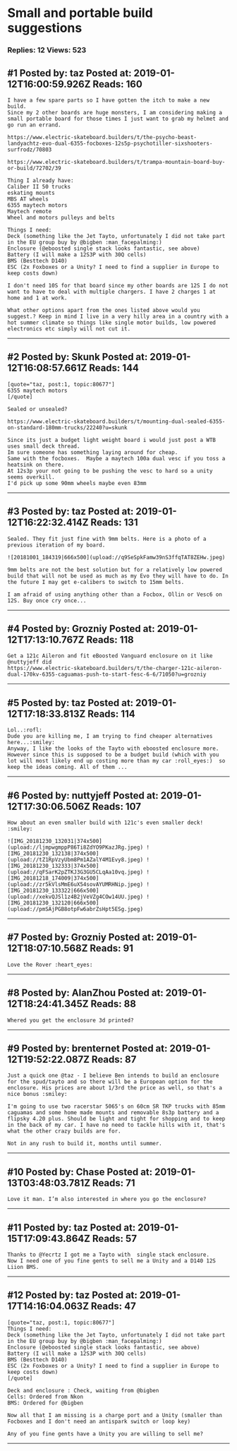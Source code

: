# Small and portable build suggestions

### Replies: 12 Views: 523

## \#1 Posted by: taz Posted at: 2019-01-12T16:00:59.926Z Reads: 160

```
I have a few spare parts so I have gotten the itch to make a new build.
Since my 2 other boards are huge monsters, I am considering making a small portable board for those times I just want to grab my helmet and go run an errand.

https://www.electric-skateboard.builders/t/the-psycho-beast-landyachtz-evo-dual-6355-focboxes-12s5p-psychotiller-sixshooters-surfrodz/70803

https://www.electric-skateboard.builders/t/trampa-mountain-board-buy-or-build/72702/39

Thing I already have:
Caliber II 50 trucks
eskating mounts
MBS AT wheels
6355 maytech motors
Maytech remote
Wheel and motors pulleys and belts

Things I need:
Deck (something like the Jet Tayto, unfortunately I did not take part in the EU group buy by @bigben :man_facepalming:)
Enclosure (@eboosted single stack looks fantastic, see above)
Battery (I will make a 12S3P with 30Q cells)
BMS (Besttech D140)
ESC (2x Foxboxes or a Unity? I need to find a supplier in Europe to keep costs down)

I don't need 10S for that board since my other boards are 12S I do not want to have to deal with multiple chargers. I have 2 charges 1 at home and 1 at work.

What other options apart from the ones listed above would you suggest.? Keep in mind I live in a very hilly area in a country with a hot summer climate so things like single motor builds, low powered electronics etc simply will not cut it.
```

---
## \#2 Posted by: Skunk Posted at: 2019-01-12T16:08:57.661Z Reads: 144

```
[quote="taz, post:1, topic:80677"]
6355 maytech motors
[/quote]

Sealed or unsealed? 

https://www.electric-skateboard.builders/t/mounting-dual-sealed-6355-on-standard-180mm-trucks/22240?u=skunk

Since its just a budget light weight board i would just post a WTB uses small deck thread. 
Im sure someone has something laying around for cheap.
Same with the focboxes.  Maybe a maytech 100a dual vesc if you toss a heatsink on there.
At 12s3p your not going to be pushing the vesc to hard so a unity seems overkill.
I'd pick up some 90mm wheels maybe even 83mm
```

---
## \#3 Posted by: taz Posted at: 2019-01-12T16:22:32.414Z Reads: 131

```
Sealed. They fit just fine with 9mm belts. Here is a photo of a previous iteration of my board.

![20181001_184319|666x500](upload://q9SeSpkFamw39nS3ffqTAT8ZEHw.jpeg) 

9mm belts are not the best solution but for a relatively low powered build that will not be used as much as my Evo they will have to do. In the future I may get e-calibers to switch to 15mm belts.

I am afraid of using anything other than a Focbox, Ollin or Vesc6 on 12S. Buy once cry once...
```

---
## \#4 Posted by: Grozniy Posted at: 2019-01-12T17:13:10.767Z Reads: 118

```
Get a 121c Aileron and fit eBoosted Vanguard enclosure on it like @nuttyjeff did
https://www.electric-skateboard.builders/t/the-charger-121c-aileron-dual-170kv-6355-caguamas-push-to-start-fesc-6-6/71050?u=grozniy
```

---
## \#5 Posted by: taz Posted at: 2019-01-12T17:18:33.813Z Reads: 114

```
Lol..:rofl:
Dude you are killing me, I am trying to find cheaper alternatives here...:smiley:
Anyway, I like the looks of the Tayto with eboosted enclosure more.
However since this is supposed to be a budget build (which with you lot will most likely end up costing more than my car :roll_eyes:)  so keep the ideas coming. All of them ...
```

---
## \#6 Posted by: nuttyjeff Posted at: 2019-01-12T17:30:06.506Z Reads: 107

```
How about an even smaller build with 121c's even smaller deck! :smiley: 

![IMG_20181230_132031|374x500](upload://ljmpwgmppP86Ti8ZdYO9PKazJRg.jpeg) ![IMG_20181230_132138|374x500](upload://tZ1RpVzyUbm8Pm1AZalY4M1Evy8.jpeg) ![IMG_20181230_132333|374x500](upload://qFSarK2pZTKJ3G3GU5CLqAa10vq.jpeg) ![IMG_20181218_174009|374x500](upload://zr5kVlsMmE6uX54sovAYUMRHNip.jpeg) ![IMG_20181230_133322|666x500](upload://xekvQJSl1z4B2jVeVZg4COw14UU.jpeg) ![IMG_20181230_132120|666x500](upload://pmSAjPGB8otpFw6abrZsHpt5ESg.jpeg)
```

---
## \#7 Posted by: Grozniy Posted at: 2019-01-12T18:07:10.568Z Reads: 91

```
Love the Rover :heart_eyes:
```

---
## \#8 Posted by: AlanZhou Posted at: 2019-01-12T18:24:41.345Z Reads: 88

```
Whered you get the enclosure 3d printed?
```

---
## \#9 Posted by: brenternet Posted at: 2019-01-12T19:52:22.087Z Reads: 87

```
Just a quick one @taz - I believe Ben intends to build an enclosure for the spud/tayto and so there will be a European option for the enclosure. His prices are about 1/3rd the price as well, so that's a nice bonus :smiley:

I'm going to use two racerstar 5065's on 60cm SR TKP trucks with 85mm caguamas and some home made mounts and removable 8s3p battery and a flipsky 4.20 plus. Should be light and tight for shopping and to keep in the back of my car. I have no need to tackle hills with it, that's what the other crazy builds are for.

Not in any rush to build it, months until summer.
```

---
## \#10 Posted by: Chase Posted at: 2019-01-13T03:48:03.781Z Reads: 71

```
Love it man. I’m also interested in where you go the enclosure?
```

---
## \#11 Posted by: taz Posted at: 2019-01-15T17:09:43.864Z Reads: 57

```
Thanks to @Yecrtz I got me a Tayto with  single stack enclosure.
Now I need one of you fine gents to sell me a Unity and a D140 12S Liion BMS.
```

---
## \#12 Posted by: taz Posted at: 2019-01-17T14:16:04.063Z Reads: 47

```
[quote="taz, post:1, topic:80677"]
Things I need:
Deck (something like the Jet Tayto, unfortunately I did not take part in the EU group buy by @bigben :man_facepalming:) 
Enclosure (@eboosted single stack looks fantastic, see above)
Battery (I will make a 12S3P with 30Q cells)
BMS (Besttech D140)
ESC (2x Foxboxes or a Unity? I need to find a supplier in Europe to keep costs down)
[/quote]

Deck and enclosure : Check, waiting from @bigben 
Cells: Ordered from Nkon
BMS: Ordered for @bigben 

Now all that I am missing is a charge port and a Unity (smaller than Focboxes and I don't need an antispark switch or loop key)

Any of you fine gents have a Unity you are willing to sell me?
```

---
